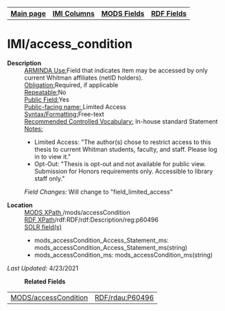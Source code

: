 <!DOCTYPE html>
<html>

<body>
<table style="width:100%">
  <tr>
    <th><a href="index.md">Main page</a></th>
	<th><a href="IMI.md">IMI Columns</a></th>
    <th><a href="MODS.md">MODS Fields</a></th>
    <th><a href="RDF.md">RDF Fields</a></th>
  </tr>
</table>

<h1>IMI/access_condition</h1>
<dl>
  <dt><b>Description</b></dt>
  <dd><ins>ARMINDA Use:</ins>Field that indicates item may be accessed by only current Whitman affiliates (netID holders).</dd>
  <dd><ins>Obligation:</ins>Required, if applicable</dd>
  <dd><ins>Repeatable:</ins>No</dd>
  <dd><ins>Public Field:</ins>Yes</dd>
  <dd><ins>Public-facing name: </ins>Limited Access</dd>
  <dd><ins>Syntax/Formatting:</ins>Free-text</dd>
  <dd><ins>Recommended Controlled Vocabulary:</ins> In-house standard Statement</dd>
  <dd><ins>Notes: </ins>
	<ul>
		<li>Limited Access: "The author(s) chose to restrict access to this thesis to current Whitman students, faculty, and staff. Please log in to view it."</li>
		<li>Opt-Out: "Thesis is opt-out and not available for public view. Submission for Honors requirements only. Accessible to library staff only."</li>
		</ul>
	</dd>
  <dd><i>Field Changes: </i>Will change to "field_limited_access"</dd>
</dl>
<dl>
<dl>
    <dt><b>Location</b></dt>
	  <dd> <ins>MODS XPath </ins>/mods/accessCondition</dd>
		<dd> <ins>RDF XPath</ins>/rdf:RDF/rdf:Description/reg:p60496</dd>
		<dd> <ins>SOLR field(s)</ins>
			<ul>
				<li>mods_accessCondition_Access_Statement_ms: mods_accessCondition_Access_Statement_ms(string)</li>
				<li>mods_accessCondition_ms: mods_accessCondition_ms(string) </li>
			</ul>
		</dd>
</dl>
	<p><i>Last Updated: </i>4/23/2021</p>
</dl>
<dl>
	<dd><b>Related Fields</b></dd>
		<table>
			<td><a href="mods.access_condition.md">MODS/accessCondition</a></td>
			<td><a href="rdf.rdau.p60496.md">RDF/rdau:P60496</a></td>
		</table>
</dl>
</body>
</html>
